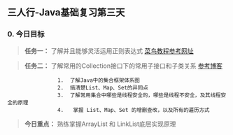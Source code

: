 ## 三人行-Java基础复习第三天



### 0. 今日目标



>  **任务一：** 了解并且能够灵活运用正则表达式  [菜鸟教程参考网址](https://www.runoob.com/regexp/regexp-tutorial.html)



>  **任务二：** 了解常用的Collection接口下的常用子接口和子类关系  [参考博客](https://blog.csdn.net/qq_42380734/article/details/105373558)



   					1.  了解Java中的集合框架体系图
   					2.  搞清楚List、Map、Set的异同点
   					3.  了解常用集合中哪些是线程安全的，哪些是线程不安全，及其线程安全的原理
   					4.   掌握 List、Map、Set 的增删查改，以及所有的遍历方式



> **今日重点：** 熟练掌握ArrayList 和 LinkList底层实现原理